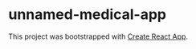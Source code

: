 # unnamed-medical-app

This project was bootstrapped with [Create React App](https://github.com/facebook/create-react-app).
